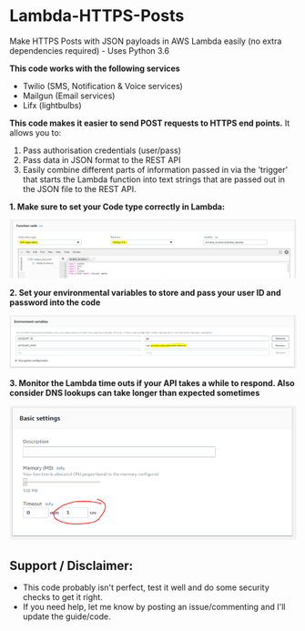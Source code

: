 # Lambda-HTTPS-Posts
Make HTTPS Posts with JSON payloads in AWS Lambda easily (no extra dependencies required) - Uses Python 3.6

**This code works with the following services**
- Twilio (SMS, Notification & Voice services)
- Mailgun (Email services)
- Lifx (lightbulbs)

**This code makes it easier to send POST requests to HTTPS end points.**
It allows you to:
1. Pass authorisation credentials (user/pass)
2. Pass data in JSON format to the REST API
3. Easily combine different parts of information passed in via the 'trigger' that starts the Lambda function into text strings that are passed out in the JSON file to the REST API.


**1. Make sure to set your Code type correctly in Lambda:**

![Code input settings](https://raw.githubusercontent.com/CameronTurner/Lambda-HTTPS-Posts/master/Lambda%20-%20Code%20input%20settings.PNG)


**2. Set your environmental variables to store and pass your user ID and password into the code**

![Environmental variable settings](https://raw.githubusercontent.com/CameronTurner/Lambda-HTTPS-Posts/master/Lambda%20-%20Environmental%20Variables.PNG)

**3. Monitor the Lambda time outs if your API takes a while to respond. Also consider DNS lookups can take longer than expected sometimes**

![Time out settings](https://raw.githubusercontent.com/CameronTurner/Lambda-HTTPS-Posts/master/Lambda%20-%20Test%20timeouts%20with%20large%20data%20sets.PNG)


## Support / Disclaimer:
- This code probably isn't perfect, test it well and do some security checks to get it right.
- If you need help, let me know by posting an issue/commenting and I'll update the guide/code.
